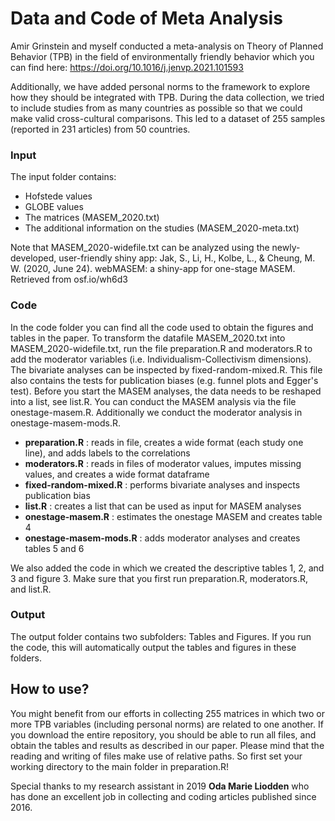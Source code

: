 # Data and Code of Meta Analysis 

Amir Grinstein and myself conducted a meta-analysis on Theory of Planned Behavior (TPB) in the field of environmentally friendly behavior which you can find here: https://doi.org/10.1016/j.jenvp.2021.101593

Additionally, we have added personal norms to the framework to explore how they should be integrated with TPB. During the data collection, we tried to include studies from as many countries as possible so that we could make valid cross-cultural comparisons. This led to a dataset of 255 samples (reported in 231 articles) from 50 countries.

### Input

The input folder contains:
- Hofstede values
- GLOBE values
- The matrices (MASEM_2020.txt)
- The additional information on the studies (MASEM_2020-meta.txt)

Note that MASEM_2020-widefile.txt can be analyzed using the newly-developed, user-friendly shiny app: Jak, S., Li, H., Kolbe, L., & Cheung, M. W. (2020, June 24). webMASEM: a shiny-app for one-stage MASEM. Retrieved from osf.io/wh6d3

### Code

In the code folder you can find all the code used to obtain the figures and tables in the paper. 
To transform the datafile MASEM_2020.txt into MASEM_2020-widefile.txt, run the file preparation.R and moderators.R to add the moderator variables (i.e. Individualism-Collectivism dimensions). The bivariate analyses can be inspected by fixed-random-mixed.R. This file also contains the tests for publication biases (e.g. funnel plots and Egger's test). Before you start the MASEM analyses, the data needs to be reshaped into a list, see list.R. You can conduct the MASEM analysis via the file onestage-masem.R. Additionally we conduct the moderator analysis in onestage-masem-mods.R. 

- **preparation.R** : reads in file, creates a wide format (each study one line), and adds labels to the correlations
- **moderators.R** : reads in files of moderator values, imputes missing values, and creates a wide format dataframe
- **fixed-random-mixed.R** : performs bivariate analyses and inspects publication bias 
- **list.R** : creates a list that can be used as input for MASEM analyses
- **onestage-masem.R** : estimates the onestage MASEM and creates table 4
- **onestage-masem-mods.R** : adds moderator analyses and creates tables 5 and 6

We also added the code in which we created the descriptive tables 1, 2, and 3 and figure 3. Make sure that you first run preparation.R, moderators.R, and list.R.

### Output

The output folder contains two subfolders: Tables and Figures. If you run the code, this will automatically output the tables and figures in these folders.

## How to use?

You might benefit from our efforts in collecting 255 matrices in which two or more TPB variables (including personal norms) are related to one another. If you download the entire repository, you should be able to run all files, and obtain the tables and results as described in our paper. Please mind that the reading and writing of files make use of relative paths. So first set your working directory to the main folder in preparation.R! 

Special thanks to my research assistant in 2019 **Oda Marie Liodden** who has done an excellent job in collecting and coding articles published since 2016. 

